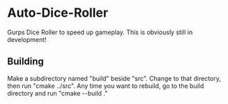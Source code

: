 # Auto-Dice-Roller

Gurps Dice Roller to speed up gameplay. This is obviously still in
development!

## Building

Make a subdirectory named "build" beside "src". Change to that
directory, then run "cmake ../src". Any time you want to rebuild, go
to the build directory and run "cmake --build ."